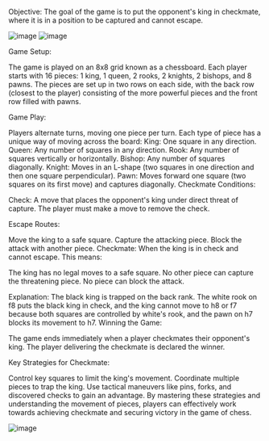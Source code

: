 Objective: The goal of the game is to put the opponent's king in checkmate, where it is in a position to be captured and cannot escape.

![image](https://github.com/user-attachments/assets/fba93e90-ab74-4456-a3c9-d8036d684a10)
![image](https://github.com/user-attachments/assets/cf2d75db-86bf-49d8-a8fb-3b79332ccd22)

Game Setup:

The game is played on an 8x8 grid known as a chessboard.
Each player starts with 16 pieces: 1 king, 1 queen, 2 rooks, 2 knights, 2 bishops, and 8 pawns.
The pieces are set up in two rows on each side, with the back row (closest to the player) consisting of the more powerful pieces and the front row filled with pawns.

Game Play:

Players alternate turns, moving one piece per turn.
Each type of piece has a unique way of moving across the board:
King: One square in any direction.
Queen: Any number of squares in any direction.
Rook: Any number of squares vertically or horizontally.
Bishop: Any number of squares diagonally.
Knight: Moves in an L-shape (two squares in one direction and then one square perpendicular).
Pawn: Moves forward one square (two squares on its first move) and captures diagonally.
Checkmate Conditions:

Check: A move that places the opponent's king under direct threat of capture. The player must make a move to remove the check.

Escape Routes:

Move the king to a safe square.
Capture the attacking piece.
Block the attack with another piece.
Checkmate: When the king is in check and cannot escape. This means:

The king has no legal moves to a safe square.
No other piece can capture the threatening piece.
No piece can block the attack.

Explanation: The black king is trapped on the back rank. The white rook on f8 puts the black king in check, and the king cannot move to h8 or f7 because both squares are controlled by white's rook, and the pawn on h7 blocks its movement to h7.
Winning the Game:

The game ends immediately when a player checkmates their opponent's king.
The player delivering the checkmate is declared the winner.

Key Strategies for Checkmate:

Control key squares to limit the king's movement.
Coordinate multiple pieces to trap the king.
Use tactical maneuvers like pins, forks, and discovered checks to gain an advantage.
By mastering these strategies and understanding the movement of pieces, players can effectively work towards achieving checkmate and securing victory in the game of chess.

![image](https://github.com/user-attachments/assets/1f839f2f-4791-4704-aa35-a965e2872f8a)
